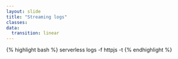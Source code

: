 ```yaml
---
layout: slide
title: "Streaming logs"
classes:
data:
  transition: linear
---
```



{% highlight bash %}
serverless logs -f httpjs -t
{% endhighlight %}
